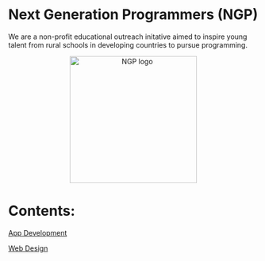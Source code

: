 # Next Generation Programmers (NGP) 

We are a non-profit educational outreach initative 
aimed to inspire young talent from rural schools in developing countries to pursue programming.

<p align="center"> 
  <img src="https://github.com/torgyn/nextgenprog/blob/main/ngpLogo.png?raw=true" alt="NGP logo" width="256">
</p> 


# Contents:
[App Development](/nextgenprog/app_development/)

[Web Design](/nextgenprog/web_design/markdown)

